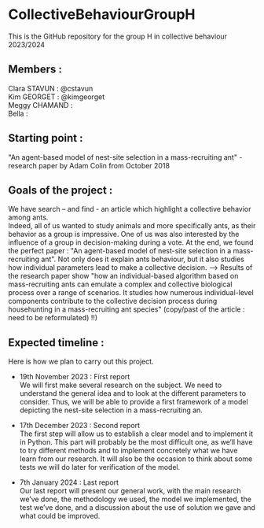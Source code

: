 # CollectiveBehaviourGroupH
This is the GitHub repository for the group H in collective behaviour 2023/2024

## Members : 
Clara STAVUN : @cstavun  
Kim GEORGET : @kimgeorget  
Meggy CHAMAND :  
Bella :  

## Starting point :
"An agent-based model of nest-site selection in a mass-recruiting ant" - research paper by Adam Colin from October 2018

## Goals of the project : 
We have search – and find - an article which highlight a collective behavior among ants.  
Indeed, all of us wanted to study animals and more specifically ants, as their behavior as a group is impressive. One of us was also interested by the influence of a group in decision-making during a vote. At the end, we found the perfect paper : "An agent-based model of nest-site selection in a mass-recruiting ant". Not only does it explain ants behaviour, but it also studies how individual parameters lead to make a collective decision. --> Results of the research paper show "how an individual-based algorithm based on mass-recruiting ants can emulate a complex and collective biological process over a range of scenarios. It studies how numerous individual-level components contribute to the collective decision process during househunting in a mass-recruiting ant species"  (copy/past of the article : need to be reformulated) !!)


## Expected timeline :

Here is how we plan to carry out this project.

* 19th November 2023 : First report  
We will first make several research on the subject. We need to understand the general idea and to look at the different parameters to consider. Thus, we will be able to provide a first framework of a model depicting the nest-site selection in a mass-recruiting an.

* 17th December 2023 : Second report  
The first step will allow us to establish a clear model and to implement it in Python. This part will probably be the most difficult one, as we’ll have to try different methods and to implement concretely what we have learn from our research. It will also be the occasion to think about some tests we will do later for verification of the model. 

* 7th January 2024 : Last report  
Our last report will present our general work, with the main research we’ve done, the methodology we used, the model we implemented, the test we’ve done, and a discussion about the use of solution we gave and what could be improved.


